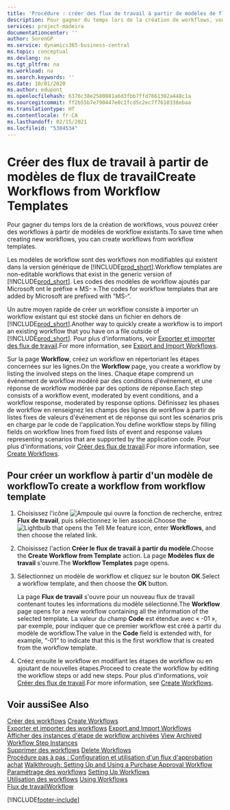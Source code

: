 ```yaml
---
title: 'Procédure : créer des flux de travail à partir de modèles de flux de travail | Microsoft Docs'
description: Pour gagner du temps lors de la création de workflows, vous pouvez créer des workflows à partir de modèles de workflow existants.
services: project-madeira
documentationcenter: ''
author: SorenGP
ms.service: dynamics365-business-central
ms.topic: conceptual
ms.devlang: na
ms.tgt_pltfrm: na
ms.workload: na
ms.search.keywords: ''
ms.date: 10/01/2020
ms.author: edupont
ms.openlocfilehash: 6376c38e2580881a6d3fbb7ffd7661302a448c1a
ms.sourcegitcommit: ff2b55b7e790447e0c1fcd5c2ec7f7610338ebaa
ms.translationtype: HT
ms.contentlocale: fr-CA
ms.lasthandoff: 02/15/2021
ms.locfileid: "5384534"
---
```

# <a name="create-workflows-from-workflow-templates"></a><span data-ttu-id="6d6a1-103">Créer des flux de travail à partir de modèles de flux de travail</span><span class="sxs-lookup"><span data-stu-id="6d6a1-103">Create Workflows from Workflow Templates</span></span>
<span data-ttu-id="6d6a1-104">Pour gagner du temps lors de la création de workflows, vous pouvez créer des workflows à partir de modèles de workflow existants.</span><span class="sxs-lookup"><span data-stu-id="6d6a1-104">To save time when creating new workflows, you can create workflows from workflow templates.</span></span>  

 <span data-ttu-id="6d6a1-105">Les modèles de workflow sont des workflows non modifiables qui existent dans la version générique de [!INCLUDE[prod_short](includes/prod_short.md)].</span><span class="sxs-lookup"><span data-stu-id="6d6a1-105">Workflow templates are non-editable workflows that exist in the generic version of [!INCLUDE[prod_short](includes/prod_short.md)].</span></span> <span data-ttu-id="6d6a1-106">Les codes des modèles de workflow ajoutés par Microsoft ont le préfixe « MS- ».</span><span class="sxs-lookup"><span data-stu-id="6d6a1-106">The codes for workflow templates that are added by Microsoft are prefixed with “MS-“.</span></span>  

 <span data-ttu-id="6d6a1-107">Un autre moyen rapide de créer un workflow consiste à importer un workflow existant qui est stocké dans un fichier en dehors de [!INCLUDE[prod_short](includes/prod_short.md)].</span><span class="sxs-lookup"><span data-stu-id="6d6a1-107">Another way to quickly create a workflow is to import an existing workflow that you have on a file outside of [!INCLUDE[prod_short](includes/prod_short.md)].</span></span> <span data-ttu-id="6d6a1-108">Pour plus d'informations, voir [Exporter et importer des flux de travail](across-how-to-export-and-import-workflows.md).</span><span class="sxs-lookup"><span data-stu-id="6d6a1-108">For more information, see [Export and Import Workflows](across-how-to-export-and-import-workflows.md).</span></span>  

<span data-ttu-id="6d6a1-109">Sur la page **Workflow**, créez un workflow en répertoriant les étapes concernées sur les lignes.</span><span class="sxs-lookup"><span data-stu-id="6d6a1-109">On the **Workflow** page, you create a workflow by listing the involved steps on the lines.</span></span> <span data-ttu-id="6d6a1-110">Chaque étape comprend un événement de workflow modéré par des conditions d'événement, et une réponse de workflow modérée par des options de réponse.</span><span class="sxs-lookup"><span data-stu-id="6d6a1-110">Each step consists of a workflow event, moderated by event conditions, and a workflow response, moderated by response options.</span></span> <span data-ttu-id="6d6a1-111">Définissez les phases de workflow en renseignez les champs des lignes de workflow à partir de listes fixes de valeurs d'événement et de réponse qui sont les scénarios pris en charge par le code de l'application.</span><span class="sxs-lookup"><span data-stu-id="6d6a1-111">You define workflow steps by filling fields on workflow lines from fixed lists of event and response values representing scenarios that are supported by the application code.</span></span> <span data-ttu-id="6d6a1-112">Pour plus d'informations, voir [Créer des flux de travail](across-how-to-create-workflows.md).</span><span class="sxs-lookup"><span data-stu-id="6d6a1-112">For more information, see [Create Workflows](across-how-to-create-workflows.md).</span></span>  

## <a name="to-create-a-workflow-from-workflow-template"></a><span data-ttu-id="6d6a1-113">Pour créer un workflow à partir d'un modèle de workflow</span><span class="sxs-lookup"><span data-stu-id="6d6a1-113">To create a workflow from workflow template</span></span>  
1.  <span data-ttu-id="6d6a1-114">Choisissez l'icône ![Ampoule qui ouvre la fonction de recherche](media/ui-search/search_small.png "Dites-moi ce que vous voulez faire"), entrez **Flux de travail**, puis sélectionnez le lien associé.</span><span class="sxs-lookup"><span data-stu-id="6d6a1-114">Choose the ![Lightbulb that opens the Tell Me feature](media/ui-search/search_small.png "Tell me what you want to do") icon, enter **Workflows**, and then choose the related link.</span></span>  
2.  <span data-ttu-id="6d6a1-115">Choisissez l'action **Créer le flux de travail à partir du modèle**.</span><span class="sxs-lookup"><span data-stu-id="6d6a1-115">Choose the **Create Workflow from Template** action.</span></span> <span data-ttu-id="6d6a1-116">La page **Modèles flux de travail** s'ouvre.</span><span class="sxs-lookup"><span data-stu-id="6d6a1-116">The **Workflow Templates** page opens.</span></span>  
3.  <span data-ttu-id="6d6a1-117">Sélectionnez un modèle de workflow et cliquez sur le bouton **OK**.</span><span class="sxs-lookup"><span data-stu-id="6d6a1-117">Select a workflow template, and then choose the **OK** button.</span></span>  

     <span data-ttu-id="6d6a1-118">La page **Flux de travail** s'ouvre pour un nouveau flux de travail contenant toutes les informations du modèle sélectionné.</span><span class="sxs-lookup"><span data-stu-id="6d6a1-118">The **Workflow** page opens for a new workflow containing all the information of the selected template.</span></span> <span data-ttu-id="6d6a1-119">La valeur du champ **Code** est étendue avec « -01 », par exemple, pour indiquer que ce premier workflow est créé à partir du modèle de workflow.</span><span class="sxs-lookup"><span data-stu-id="6d6a1-119">The value in the **Code** field is extended with, for example, “-01” to indicate that this is the first workflow that is created from the workflow template.</span></span>  
4.  <span data-ttu-id="6d6a1-120">Créez ensuite le workflow en modifiant les étapes de workflow ou en ajoutant de nouvelles étapes.</span><span class="sxs-lookup"><span data-stu-id="6d6a1-120">Proceed to create the workflow by editing the workflow steps or add new steps.</span></span> <span data-ttu-id="6d6a1-121">Pour plus d'informations, voir [Créer des flux de travail](across-how-to-create-workflows.md).</span><span class="sxs-lookup"><span data-stu-id="6d6a1-121">For more information, see [Create Workflows](across-how-to-create-workflows.md).</span></span>  

## <a name="see-also"></a><span data-ttu-id="6d6a1-122">Voir aussi</span><span class="sxs-lookup"><span data-stu-id="6d6a1-122">See Also</span></span>  
 <span data-ttu-id="6d6a1-123">[Créer des workflows](across-how-to-create-workflows.md) </span><span class="sxs-lookup"><span data-stu-id="6d6a1-123">[Create Workflows](across-how-to-create-workflows.md) </span></span>  
 <span data-ttu-id="6d6a1-124">[Exporter et importer des workflows](across-how-to-export-and-import-workflows.md) </span><span class="sxs-lookup"><span data-stu-id="6d6a1-124">[Export and Import Workflows](across-how-to-export-and-import-workflows.md) </span></span>  
 <span data-ttu-id="6d6a1-125">[Afficher des instances d'étape de workflow archivées](across-how-to-view-archived-workflow-step-instances.md) </span><span class="sxs-lookup"><span data-stu-id="6d6a1-125">[View Archived Workflow Step Instances](across-how-to-view-archived-workflow-step-instances.md) </span></span>  
 <span data-ttu-id="6d6a1-126">[Supprimer des workflows](across-how-to-delete-workflows.md) </span><span class="sxs-lookup"><span data-stu-id="6d6a1-126">[Delete Workflows](across-how-to-delete-workflows.md) </span></span>  
 <span data-ttu-id="6d6a1-127">[Procédure pas à pas : Configuration et utilisation d'un flux d'approbation achat](walkthrough-setting-up-and-using-a-purchase-approval-workflow.md) </span><span class="sxs-lookup"><span data-stu-id="6d6a1-127">[Walkthrough: Setting Up and Using a Purchase Approval Workflow](walkthrough-setting-up-and-using-a-purchase-approval-workflow.md) </span></span>  
 <span data-ttu-id="6d6a1-128">[Paramétrage des workflows](across-set-up-workflows.md) </span><span class="sxs-lookup"><span data-stu-id="6d6a1-128">[Setting Up Workflows](across-set-up-workflows.md) </span></span>  
 <span data-ttu-id="6d6a1-129">[Utilisation des workflows](across-use-workflows.md) </span><span class="sxs-lookup"><span data-stu-id="6d6a1-129">[Using Workflows](across-use-workflows.md) </span></span>  
 [<span data-ttu-id="6d6a1-130">Flux de travail</span><span class="sxs-lookup"><span data-stu-id="6d6a1-130">Workflow</span></span>](across-workflow.md)   


[!INCLUDE[footer-include](includes/footer-banner.md)]